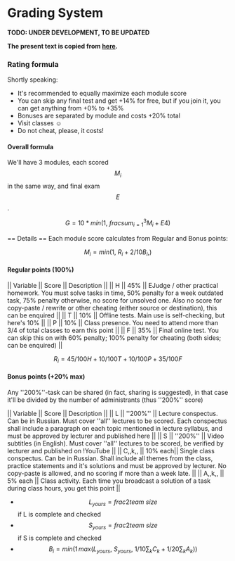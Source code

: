 # Grading System

__TODO: UNDER DEVELOPMENT, TO BE UPDATED__
 
__The present text is copied from [here](https://uneex.ru/HSE/RatingFormula).__

<!-- Parse the Latex divs with Katex-->
<script type="text/javascript">
  $("script[type='math/tex']").replaceWith(
    function(){
      var tex = $(this).text();
      return katex.renderToString(tex, {displayMode: false});
  });
  
  $("script[type='math/tex; mode=display']").replaceWith(
    function(){
      var tex = $(this).text();
      return katex.renderToString(tex.replace(/%.*/g, ''), {displayMode: true});
  });
</script>

<!---
See this for kramdown:
https://mikelove.wordpress.com/2015/07/01/how-to-use-latex-math-in-rmd-to-display-properly-on-github-pages/
https://varunagrawal.github.io/2018/03/27/latex
https://stackoverflow.com/questions/26275645/how-to-support-latex-in-github-pages
-->

### Rating formula

Shortly speaking:
 * It's recommended to equally maximize each module score
 * You can skip any final test and get +14% for free, but if you join it, you can get anything from +0% to +35%
 * Bonuses are separated by module and costs +20% total
 * Visit classes ☺
 * Do not cheat, please, it costs!

#### Overall formula

We'll have 3 modules, each scored $$M_i$$ in the same way, and final exam $$E$$.

$$G = 10*min(1,\ frac{sum_{i=1}^3M_i+E}{4})$$

== Details ==
Each module score calculates from Regular and Bonus points:

$$M_i = min(1,\ R_i+2/10B_i,)$$

#### Regular points (100%)

|| Variable || Score ||  Description ||
|| H || 45% || EJudge / other practical homework. You must solve tasks in time, 50% penalty for a week outdated task, 75% penalty otherwise, no score for unsolved one. Also no score for copy-paste / rewrite or other cheating (either source or destination), this can be enquired ||
|| T || 10% || Offline tests. Main use is self-checking, but here's 10% ||
|| P || 10% || Class presence. You need to attend more than 3/4 of total classes to earn this point ||
|| F || 35% || Final online test. You can skip this on with 60% penalty; 100% penalty for cheating (both sides; can be enquired) ||

$$R_i = 45/100H + 10/100T + 10/100P + 35/100F$$

#### Bonus points (+20% max)

Any ''200%''-task can be shared (in fact, sharing is suggested), in that case it'll be divided by the number of administrants (thus ''200%'' score)

|| Variable || Score || Description ||
|| L ||  ''200%'' || Lecture conspectus. Can be in Russian. Must cover ''all'' lectures to be scored. Each conspectus shall include a paragraph on each topic mentioned in lecture syllabus, and must be approved by lecturer and published here ||
|| S || ''200%'' || Video subtitles (in English). Must cover ''all'' lectures to be scored, be verified by lecturer and published on !YouTube ||
|| C,,k,, || 10% each|| Single class conspectus. Can be in Russian. Shall include all themes from the class, practice statements and it's solutions and must be approved by lecturer. No copy-paste is allowed, and no scoring if more than a week late. ||
|| A,,k,, || 5% each || Class activity. Each time you broadcast a solution of a task during class hours, you get this point ||

 * $$L_{yours} = frac{2}{team\ size}$$ if L is complete and checked
 * $$S_{yours} = frac{2}{team\ size}$$ if S is complete and checked
 * $$B_i = min(1\, max(L_{yours},\ S_{yours},\ 1/10\sum_k C_k + 1/20\sum_k A_k ))$$

